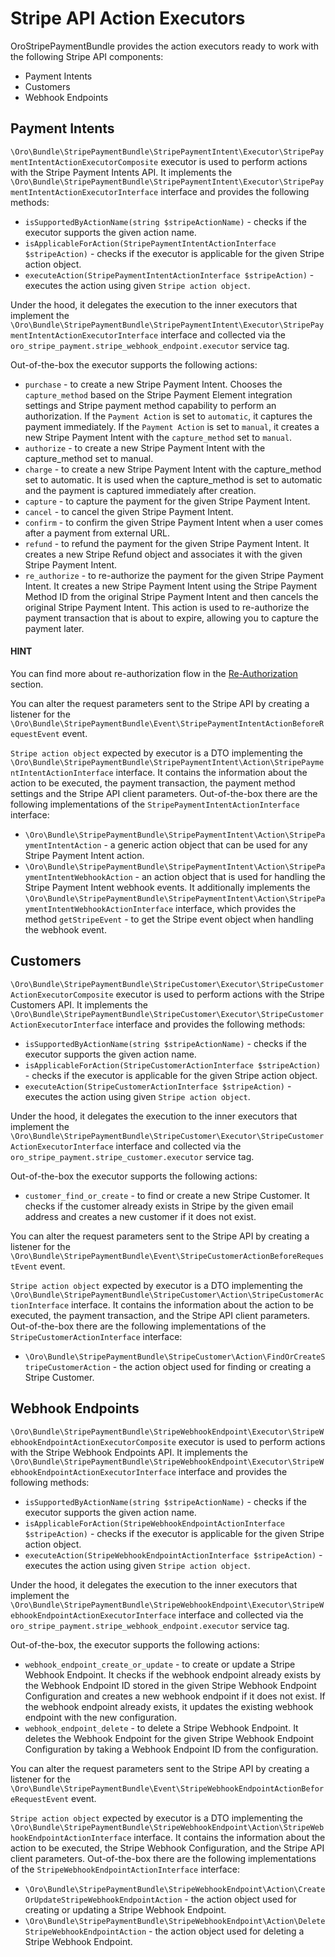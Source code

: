 <a id="bundle-docs-extensions-stripe-payment-bundle-action-executors"></a>

# Stripe API Action Executors

OroStripePaymentBundle provides the action executors ready to work with the following Stripe API components:

* Payment Intents
* Customers
* Webhook Endpoints

## Payment Intents

`\Oro\Bundle\StripePaymentBundle\StripePaymentIntent\Executor\StripePaymentIntentActionExecutorComposite` executor is used to perform actions with the Stripe Payment Intents API. It implements the `\Oro\Bundle\StripePaymentBundle\StripePaymentIntent\Executor\StripePaymentIntentActionExecutorInterface` interface and provides the following methods:

* `isSupportedByActionName(string $stripeActionName)` - checks if the executor supports the given action name.
* `isApplicableForAction(StripePaymentIntentActionInterface $stripeAction)` - checks if the executor is applicable for the given Stripe action object.
* `executeAction(StripePaymentIntentActionInterface $stripeAction)` - executes the action using given `Stripe action object`.

Under the hood, it delegates the execution to the inner executors that implement the `\Oro\Bundle\StripePaymentBundle\StripePaymentIntent\Executor\StripePaymentIntentActionExecutorInterface` interface and collected via the `oro_stripe_payment.stripe_webhook_endpoint.executor` service tag.

Out-of-the-box the executor supports the following actions:

* `purchase` - to create a new Stripe Payment Intent. Chooses the `capture_method` based on the Stripe Payment Element integration settings and Stripe payment method capability to perform an authorization. If the `Payment Action` is set to `automatic`, it captures the payment immediately. If the `Payment Action` is set to `manual`, it creates a new Stripe Payment Intent with the `capture_method` set to `manual`.
* `authorize` - to create a new Stripe Payment Intent with the capture_method set to manual.
* `charge` - to create a new Stripe Payment Intent with the capture_method set to automatic. It is used when the capture_method is set to automatic and the payment is captured immediately after creation.
* `capture` - to capture the payment for the given Stripe Payment Intent.
* `cancel` - to cancel the given Stripe Payment Intent.
* `confirm` - to confirm the given Stripe Payment Intent when a user comes after a payment from external URL.
* `refund` - to refund the payment for the given Stripe Payment Intent. It creates a new Stripe Refund object and associates it with the given Stripe Payment Intent.
* `re_authorize` - to re-authorize the payment for the given Stripe Payment Intent. It creates a new Stripe Payment Intent using the Stripe Payment Method ID from the original Stripe Payment Intent and then cancels the original Stripe Payment Intent. This action is used to re-authorize the payment transaction that is about to expire, allowing you to capture the payment later.

#### HINT
You can find more about re-authorization flow in the [Re-Authorization](reauthorization.md#bundle-docs-extensions-stripe-payment-bundle-reauthorization) section.

You can alter the request parameters sent to the Stripe API by creating a listener for the `\Oro\Bundle\StripePaymentBundle\Event\StripePaymentIntentActionBeforeRequestEvent` event.

`Stripe action object` expected by executor is a DTO implementing the `\Oro\Bundle\StripePaymentBundle\StripePaymentIntent\Action\StripePaymentIntentActionInterface` interface. It contains the information about the action to be executed, the payment transaction, the payment method settings and the Stripe API client parameters. Out-of-the-box there are the following implementations of the `StripePaymentIntentActionInterface` interface:

* `\Oro\Bundle\StripePaymentBundle\StripePaymentIntent\Action\StripePaymentIntentAction` - a generic action object that can be used for any Stripe Payment Intent action.
* `\Oro\Bundle\StripePaymentBundle\StripePaymentIntent\Action\StripePaymentIntentWebhookAction` - an action object that is used for handling the Stripe Payment Intent webhook events. It additionally implements the `\Oro\Bundle\StripePaymentBundle\StripePaymentIntent\Action\StripePaymentIntentWebhookActionInterface` interface, which provides the method `getStripeEvent` - to get the Stripe event object when handling the webhook event.

## Customers

`\Oro\Bundle\StripePaymentBundle\StripeCustomer\Executor\StripeCustomerActionExecutorComposite` executor is used to perform actions with the Stripe Customers API. It implements the `\Oro\Bundle\StripePaymentBundle\StripeCustomer\Executor\StripeCustomerActionExecutorInterface` interface and provides the following methods:

* `isSupportedByActionName(string $stripeActionName)` - checks if the executor supports the given action name.
* `isApplicableForAction(StripeCustomerActionInterface $stripeAction)` - checks if the executor is applicable for the given Stripe action object.
* `executeAction(StripeCustomerActionInterface $stripeAction)` - executes the action using given `Stripe action object`.

Under the hood, it delegates the execution to the inner executors that implement the `\Oro\Bundle\StripePaymentBundle\StripeCustomer\Executor\StripeCustomerActionExecutorInterface` interface and collected via the `oro_stripe_payment.stripe_customer.executor` service tag.

Out-of-the-box the executor supports the following actions:

* `customer_find_or_create` - to find or create a new Stripe Customer. It checks if the customer already exists in Stripe by the given email address and creates a new customer if it does not exist.

You can alter the request parameters sent to the Stripe API by creating a listener for the `\Oro\Bundle\StripePaymentBundle\Event\StripeCustomerActionBeforeRequestEvent` event.

`Stripe action object` expected by executor is a DTO implementing the `\Oro\Bundle\StripePaymentBundle\StripeCustomer\Action\StripeCustomerActionInterface` interface. It contains the information about the action to be executed, the payment transaction, and the Stripe API client parameters. Out-of-the-box there are the following implementations of the `StripeCustomerActionInterface` interface:

* `\Oro\Bundle\StripePaymentBundle\StripeCustomer\Action\FindOrCreateStripeCustomerAction` - the action object used for finding or creating a Stripe Customer.

## Webhook Endpoints

`\Oro\Bundle\StripePaymentBundle\StripeWebhookEndpoint\Executor\StripeWebhookEndpointActionExecutorComposite` executor is used to perform actions with the Stripe Webhook Endpoints API. It implements the `\Oro\Bundle\StripePaymentBundle\StripeWebhookEndpoint\Executor\StripeWebhookEndpointActionExecutorInterface` interface and provides the following methods:

* `isSupportedByActionName(string $stripeActionName)` - checks if the executor supports the given action name.
* `isApplicableForAction(StripeWebhookEndpointActionInterface $stripeAction)` - checks if the executor is applicable for the given Stripe action object.
* `executeAction(StripeWebhookEndpointActionInterface $stripeAction)` - executes the action using given `Stripe action object`.

Under the hood, it delegates the execution to the inner executors that implement the `\Oro\Bundle\StripePaymentBundle\StripeWebhookEndpoint\Executor\StripeWebhookEndpointActionExecutorInterface` interface and collected via the `oro_stripe_payment.stripe_webhook_endpoint.executor` service tag.

Out-of-the-box, the executor supports the following actions:

* `webhook_endpoint_create_or_update` - to create or update a Stripe Webhook Endpoint. It checks if the webhook endpoint already exists by the Webhook Endpoint ID stored in the given Stripe Webhook Endpoint Configuration and creates a new webhook endpoint if it does not exist. If the webhook endpoint already exists, it updates the existing webhook endpoint with the new configuration.
* `webhook_endpoint_delete` - to delete a Stripe Webhook Endpoint. It deletes the Webhook Endpoint for the given Stripe Webhook Endpoint Configuration by taking a Webhook Endpoint ID from the configuration.

You can alter the request parameters sent to the Stripe API by creating a listener for the `\Oro\Bundle\StripePaymentBundle\Event\StripeWebhookEndpointActionBeforeRequestEvent` event.

`Stripe action object` expected by executor is a DTO implementing the `\Oro\Bundle\StripePaymentBundle\StripeWebhookEndpoint\Action\StripeWebhookEndpointActionInterface` interface. It contains the information about the action to be executed, the Stripe Webhook Configuration, and the Stripe API client parameters. Out-of-the-box there are the following implementations of the `StripeWebhookEndpointActionInterface` interface:

* `\Oro\Bundle\StripePaymentBundle\StripeWebhookEndpoint\Action\CreateOrUpdateStripeWebhookEndpointAction` - the action object used for creating or updating a Stripe Webhook Endpoint.
* `\Oro\Bundle\StripePaymentBundle\StripeWebhookEndpoint\Action\DeleteStripeWebhookEndpointAction` - the action object used for deleting a Stripe Webhook Endpoint.

<!-- Frontend -->
